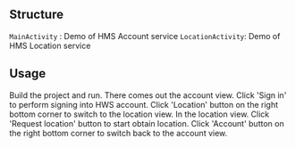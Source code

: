 ## Structure

`MainActivity` : Demo of HMS Account service
`LocationActivity`: Demo of HMS Location service

## Usage

Build the project and run.
There comes out the account view.
Click 'Sign in' to perform signing into HWS account.
Click 'Location' button on the right bottom corner to switch to the location view.
In the location view.
Click 'Request location' button to start obtain location.
Click 'Account' button on the right bottom corner to switch back to the account view. 